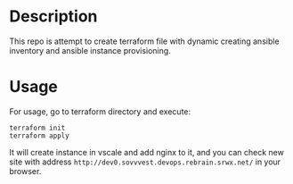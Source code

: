 # Description

This repo is attempt to create terraform file with dynamic creating ansible inventory and ansible instance provisioning.

# Usage

For usage, go to terraform directory and execute:

```
terraform init
terraform apply
```

It will create instance in vscale and add nginx to it, and you can check new site with address `http://dev0.sovvvest.devops.rebrain.srwx.net/` in your browser.